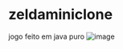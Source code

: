 # zeldaminiclone
jogo feito em java puro
![image](https://github.com/gabriel447/zeldaminiclone/assets/54693114/afede72d-5118-4649-a3bf-6eb48c87cfc1)

